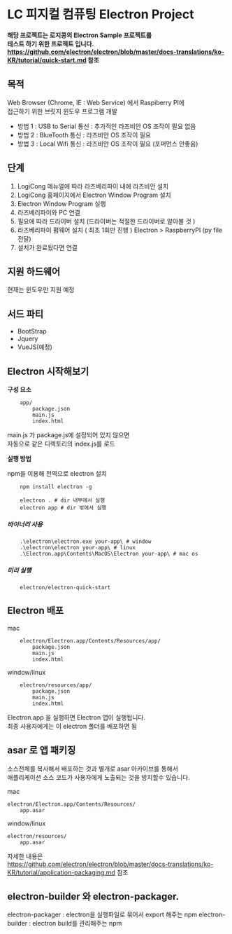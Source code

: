 # LC 피지컬 컴퓨팅 Electron Project

**해당 프로젝트는 로지콩의 Electron Sample 프로젝트를 <br>**
**테스트 하기 위한 프로젝트 입니다. <br>**
**https://github.com/electron/electron/blob/master/docs-translations/ko-KR/tutorial/quick-start.md  참조**

## 목적

Web Browser (Chrome, IE : Web Service) 에서 Raspiberry PI에 <br>
접근하기 위한 브릿지 윈도우 프로그램 개발 <br>

- 방법 1 : USB to Serial 통신 : 추가적인 라즈비안 OS 조작이 필요 없음
- 방법 2 : BlueTooth 통신 : 라즈비안 OS 조작이 필요
- 방법 3 : Local Wifi 통신 : 라즈비안 OS 조작이 필요 (포퍼먼스 안좋음)

## 단계

1. LogiCong 메뉴얼에 따라 라즈베리파이 내에 라즈비안 설치
2. LogiCong 홈페이지에서 Electron Window Program 설치
3. Electron Window Program 실행
4. 라즈베리파이와 PC 연결
5. 필요에 따라 드라이버 설치 (드라이버는 적절한 드라이버로 알아볼 것 )
6. 라즈베리파이 펌웨어 설치 ( 최초 1회만 진행 )
    Electron > RaspberryPI (py file 전달)
7. 설치가 완료됬다면 연결

## 지원 하드웨어

현재는 윈도우만 지원 예정

## 서드 파티

- BootStrap
- Jquery
- VueJS(예정)

## Electron 시작해보기

**구성 요소**

```
    app/
        package.json
        main.js
        index.html
```

main.js 가 package.js에 설정되어 있지 않으면 <br>
자동으로 같은 디렉토리의 index.js를 로드

**실행 방법**

npm을 이용해 전역으로 electron 설치

```
    npm install electron -g
```

```
    electron . # dir 내부에서 실행
    electron app # dir 밖에서 실행
```

##### 바이너리 사용

```
    .\electron\electron.exe your-app\ # window
    .\electron\electron your-app\ # linux
    .\Electron.app\Contents\MacOS\Electron your-app\ # mac os
```

##### 미리 실행

```
    electron/electron-quick-start
```

## Electron 배포

mac
```
    electron/Electron.app/Contents/Resources/app/
        package.json
        main.js
        index.html
```

window/linux
```
    electron/resources/app/
        package.json
        main.js
        index.html
```

Electron.app 을 실행하면 Electron 앱이 실행됩니다. <br>
최종 사용자에게는 이 electron 폴더를 배포하면 됨

## asar 로 앱 패키징

소스전체를 복사해서 배포하는 것과 별개로 asar 아카이브를 통해서<br>
애플리케이션 소스 코드가 사용자에게 노출되는 것을 방지할수 있습니다.

mac
```
electron/Electron.app/Contents/Resources/
    app.asar
```

window/linux
```
electron/resources/
    app.asar
```

자세한 내용은 <br>
https://github.com/electron/electron/blob/master/docs-translations/ko-KR/tutorial/application-packaging.md 참조

## electron-builder 와 electron-packager.

electron-packager : electron을 실행파일로 묶어서 export 해주는 npm
electron-builder : electron build를 관리해주는 npm